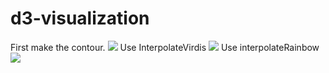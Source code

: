 # d3-visualization
First make the contour.
<img src="https://cdn.rawgit.com/JingqiL/d3-visualization-mapping/3ab5a47e/world-project.svg">
Use InterpolateVirdis
<img src="https://cdn.rawgit.com/JingqiL/d3-visualization-mapping/99c102f1/network-color.svg">
Use interpolateRainbow
<img src="https://cdn.rawgit.com/JingqiL/d3-visualization-mapping/9594f804/network-color.svg">
